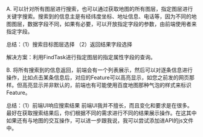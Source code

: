 A. 可以针对所有图层进行搜索，也可以通过获取地图的所有图层，指定图层进行关键字搜索。搜索到的信息主是有经纬度坐标、地址信息、电话等，因为不同的地图图层，数据字段不同，如果有必要，可以开放指定字段的参数，由前端使用者来指定字段。

总结：（1）搜索目标图层选择
	  （2）返回结果字段选择

解决方案：利用FindTask进行指定图层的指定属性字段的查询。

B. 将所有搜索到的信息返回，前端会有一个列表展示，然后可以对逐条信息进行操作，比如点击某条信息后，对应的Feature可以高亮显示，如您之前发的网页那样。但高亮显示并非默认的，前端也有可能使用百度地图那种气泡的样式来标识Feature。

总结：（1）前端UI响应搜索结果
前端UI我并不擅长，而且变化和要求是在很多。最好在获取搜索结果后，你们根据不同的需求进行不同的结果展示操作。在这其中如果还有与地图的交互操作，可以进一步跟我说，我可以尝试添加进API的js文件中。
